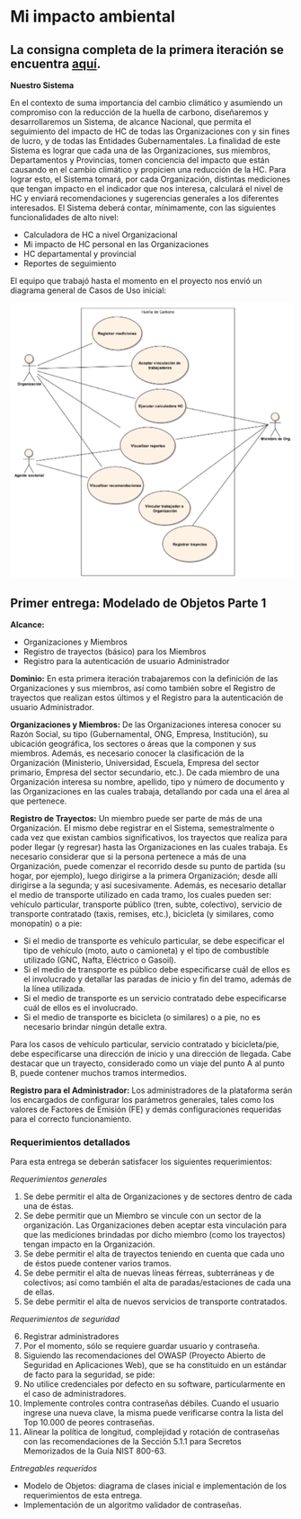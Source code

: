 # Mi impacto ambiental

La consigna completa de la primera iteración se encuentra [aquí](https://docs.google.com/document/d/1VjI_qd5L2GGb6oY8Ti2PxEbFEMvMN1yOcK_0mYn59Tg/edit).
----------


**Nuestro Sistema**

En el contexto de suma importancia del cambio climático y asumiendo un compromiso con la reducción de la huella de 
carbono, diseñaremos y desarrollaremos un Sistema, de alcance Nacional, que permita el seguimiento del impacto de HC de
todas las Organizaciones con y sin fines de lucro, y de todas las Entidades Gubernamentales. La finalidad de este 
Sistema es lograr que cada una de las Organizaciones, sus miembros, Departamentos y Provincias, tomen conciencia del 
impacto que están causando en el cambio climático y propicien una reducción de la HC. Para lograr esto, el Sistema
tomará, por cada Organización, distintas mediciones que tengan impacto en el indicador que nos interesa, calculará 
el nivel de HC y enviará recomendaciones y sugerencias generales a los diferentes interesados.
El Sistema deberá contar, mínimamente, con las siguientes funcionalidades de alto nivel:
- Calculadora de HC a nivel Organizacional
- Mi impacto de HC personal en las Organizaciones
- HC departamental y provincial
- Reportes de seguimiento

El equipo que trabajó hasta el momento en el proyecto nos envió un diagrama general de Casos de Uso inicial:

<p align="center">
  <img src="CasosDeUso.png" />
</p>

## Primer entrega: Modelado de Objetos Parte 1

**Alcance:**
- Organizaciones y Miembros
- Registro de trayectos (básico) para los Miembros
- Registro para la autenticación de usuario Administrador

**Dominio:**
En esta primera iteración trabajaremos con la definición de las Organizaciones y sus miembros, así como también sobre el Registro de trayectos que realizan estos últimos y el Registro para la autenticación de usuario Administrador.

**Organizaciones y Miembros:**
De las Organizaciones interesa conocer su Razón Social, su tipo (Gubernamental, ONG, Empresa, Institución), su ubicación geográfica, los sectores o áreas que la componen y sus miembros. Además, es necesario conocer la clasificación de la Organización (Ministerio, Universidad, Escuela, Empresa del sector primario, Empresa del sector secundario, etc.).
De cada miembro de una Organización interesa su nombre, apellido, tipo y número de documento y las Organizaciones en las cuales trabaja, detallando por cada una el área al que pertenece.


**Registro de Trayectos:**
Un miembro puede ser parte de más de una Organización. El mismo debe registrar en el Sistema, semestralmente o cada vez que existan cambios significativos, los trayectos que realiza para poder llegar (y regresar) hasta las Organizaciones en las cuales trabaja. Es necesario considerar que si la persona pertenece a más de una Organización, puede comenzar el recorrido desde su punto de partida (su hogar, por ejemplo), luego dirigirse a la primera Organización; desde allí dirigirse a la segunda; y así sucesivamente. 
Además, es necesario detallar el medio de transporte utilizado en cada tramo, los cuales pueden ser: vehículo particular, transporte público (tren, subte, colectivo), servicio de transporte contratado (taxis, remises, etc.), bicicleta (y similares, como monopatín) o a pie:
- Si el medio de transporte es vehículo particular, se debe especificar el tipo de vehículo (moto, auto o camioneta) y el tipo de combustible utilizado (GNC, Nafta, Eléctrico o Gasoil).
- Si el medio de transporte es público debe especificarse cuál de ellos es el involucrado y detallar las paradas de inicio y fin del tramo, además de la línea utilizada.
- Si el medio de transporte es un servicio contratado debe especificarse cuál de ellos es el involucrado.
- Si el medio de transporte es bicicleta (o similares) o a pie, no es necesario brindar ningún detalle extra.

Para los casos de vehículo particular, servicio contratado y bicicleta/pie, debe especificarse una dirección de inicio y una dirección de llegada.
Cabe destacar que un trayecto, considerado como un viaje del punto A al punto B, puede contener muchos tramos intermedios.

**Registro para el Administrador:**
Los administradores de la plataforma serán los encargados de configurar los parámetros generales, tales como los valores de Factores de Emisión (FE) y demás configuraciones requeridas para el correcto funcionamiento.


### Requerimientos detallados
Para esta entrega se deberán satisfacer los siguientes requerimientos:

*Requerimientos generales*
1. Se debe permitir el alta de Organizaciones y de sectores dentro de cada una de éstas.
2. Se debe permitir que un Miembro se vincule con un sector de la organización. Las Organizaciones deben aceptar esta vinculación para que las mediciones brindadas por dicho miembro (como los trayectos) tengan impacto en la Organización. 
3. Se debe permitir el alta de trayectos teniendo en cuenta que cada uno de éstos puede contener varios tramos.
4. Se debe permitir el alta de nuevas líneas férreas, subterráneas y de colectivos; así como también el alta de paradas/estaciones de cada una de ellas.
5. Se debe permitir el alta de nuevos servicios de transporte contratados.

*Requerimientos de seguridad*

6. Registrar administradores
7. Por el momento, sólo se requiere guardar usuario y contraseña.
8. Siguiendo las recomendaciones del OWASP (Proyecto Abierto de Seguridad en Aplicaciones Web), que se ha constituido en un estándar de facto para la seguridad, se pide:
9. No utilice credenciales por defecto en su software, particularmente en el caso de administradores. 
10. Implemente controles contra contraseñas débiles. Cuando el usuario ingrese una nueva clave, la misma puede verificarse contra la lista del Top 10.000 de peores contraseñas.
11. Alinear la política de longitud, complejidad y rotación de contraseñas con las recomendaciones de la Sección 5.1.1 para Secretos Memorizados de la Guía NIST 800-63.


*Entregables requeridos*
- Modelo de Objetos: diagrama de clases inicial e implementación de los requerimientos de esta entrega.
- Implementación de un algoritmo validador de contraseñas.
